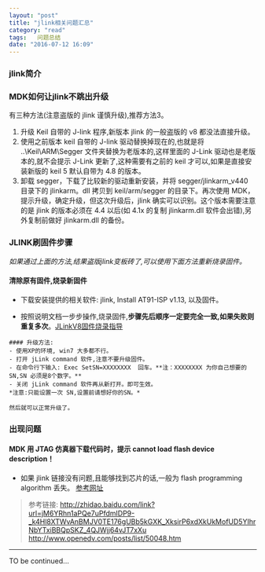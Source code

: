 ```yaml
---
layout: "post"
title: "jlink相关问题汇总"
category: "read"
tags:   问题总结
date: "2016-07-12 16:09"
---
```


### jlink简介

### MDK如何让jlink不跳出升级
有三种方法(注意盗版的 jlink 谨慎升级),推荐方法3。
1. 升级 Keil 自带的 J-link 程序,新版本 jlink 的一般盗版的 v8 都没法直接升级。
2. 使用之前版本 keil 自带的 J-link 驱动替换掉现在的,也就是将 ..\Keil\ARM\Segger 文件夹替换为老版本的,这样里面的 J-Link 驱动也是老版本的,就不会提示 J-Link 更新了,这种需要有之前的 keil 才可以,如果是直接安装新版的 keil 5 默认自带为 4.8 的版本。
3. 卸载 segger，下载了比较新的驱动重新安装，并将 segger/jlinkarm_v440 目录下的 jlinkarm。dll 拷贝到 keil/arm/segger 的目录下。再次使用 MDK，提示升级，确定升级，但这次升级后，jlink 确实可以识别。这个版本需要注意的是 jlink 的版本必须在 4.4 以后(如 4.1x 的复制 jlinkarm.dll 软件会出错),另外复制前做好 jlinkarm.dll 的备份。

<!-- more -->


### JLINK刷固件步骤
*如果通过上面的方法,结果盗版jlink变板砖了,可以使用下面方法重新烧录固件。*

#### 清除原有固件,烧录新固件
- 下载安装提供的相关软件: jlink, Install AT91-ISP v1.13, 以及固件。
- 按照说明文档一步步操作,烧录固件,**步骤先后顺序一定要完全一致,如果失败则重复多次**。[JLinkV8固件烧录指导][3d1523be]

  [3d1523be]: https://github.com/noparkinghere/blog.github.io/raw/gh-pages/_post/2016/2016-07-13-jlink%E7%9B%B8%E5%85%B3%E9%97%AE%E9%A2%98%E6%B1%87%E6%80%BB/JLinkV8%E5%9B%BA%E4%BB%B6%E7%83%A7%E5%BD%95%E6%8C%87%E5%AF%BC.pdf "JLinkV8固件烧录指导"

```
#### 升级方法:
- 使用XP的环境, win7 大多都不行。
- 打开 jLink command 软件,注意不要升级固件。
- 在命令行下输入: Exec SetSN=XXXXXXXX  回车。**注：XXXXXXXX 为你自己想要的 SN,SN 必须是8个数字。**
- 关闭 jLink command 软件再从新打开。即可生效。
*注意:只能设置一次 SN,设置前请想好你的SN。*

然后就可以正常升级了。
```



### 出现问题

#### MDK 用 JTAG 仿真器下载代码时，提示 cannot load flash device description！
- 如果 jlink 链接没有问题,且能够找到芯片的话,一般为 flash programming algorithm 丢失。
[参考网址 ](http://www.openedv.com/posts/list/50048.htm)


> 参考链接:
> http://zhidao.baidu.com/link?url=jM6YRhn1aPQe7uPfdmIDP9-_k4Hl8XTWvAnBMJV0TE176gUBb5kGXK_XksirP6xdXkUkMofUD5YIhrNbYTxiBBQpSKZ_4QJWjj64vJT7xXu
> http://www.openedv.com/posts/list/50048.htm


***
TO be continued...
